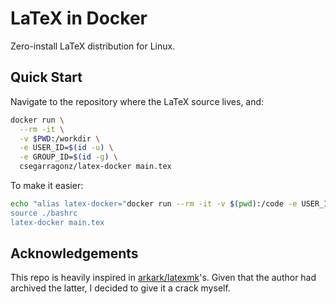 # LaTeX in Docker

Zero-install LaTeX distribution for Linux.

## Quick Start

Navigate to the repository where the LaTeX source lives, and:

```bash
docker run \
  --rm -it \
  -v $PWD:/workdir \
  -e USER_ID=$(id -u) \
  -e GROUP_ID=$(id -g) \
  csegarragonz/latex-docker main.tex
```

To make it easier:

```bash
echo "alias latex-docker="docker run --rm -it -v $(pwd):/code -e USER_ID=$(id -u) -e GROUP_ID=$(id -g) csegarragonz/latex-docker" >> ./bashrc
source ./bashrc
latex-docker main.tex
```

## Acknowledgements

This repo is heavily inspired in [arkark/latexmk](https://github.com/arkar/latexmk)'s.
Given that the author had archived the latter, I decided to give it a crack
myself.
